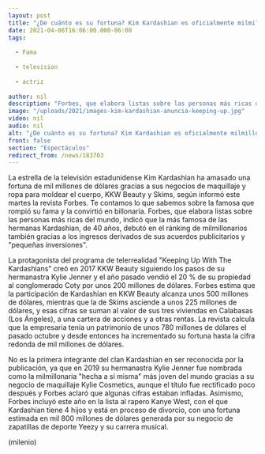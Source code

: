 ```yaml
---
layout: post
title: "¿De cuánto es su fortuna? Kim Kardashian es oficialmente milmillonaria"
date: 2021-04-06T16:06:00.000-06:00
tags:
  
  - Fama
  
  - television
  
  - actriz
  
author: nil
description: "Forbes, que elabora listas sobre las personas más ricas del mundo, indicó que la más famosa de las hermanas Kardashian, de 40 años, debutó en el ránking de milmillonarios. "
image: "/uploads/2021/images-kim-kardashian-anuncia-keeping-up.jpg"
video: nil
audio: nil
alt: "¿De cuánto es su fortuna? Kim Kardashian es oficialmente milmillonaria"
front: false
section: "Espectáculos"
redirect_from: /news/183703
---
```


La estrella de la televisión estadunidense Kim Kardashian ha amasado una fortuna de mil millones de dólares gracias a sus negocios de maquillaje y ropa para moldear el cuerpo, KKW Beauty y Skims, según informó este martes la revista Forbes. Te contamos lo que sabemos sobre la famosa que rompió su fama y la convirtió en billonaria.  Forbes, que elabora listas sobre las personas más ricas del mundo, indicó que la más famosa de las hermanas Kardashian, de 40 años, debutó en el ránking de milmillonarios también gracias a los ingresos derivados de sus acuerdos publicitarios y "pequeñas inversiones". 

La protagonista del programa de telerrealidad "Keeping Up With The Kardashians" creó en 2017 KKW Beauty siguiendo los pasos de su hermanastra Kylie Jenner y el año pasado vendió el 20 % de su propiedad al conglomerado Coty por unos 200 millones de dólares. Forbes estima que la participación de Kardashian en KKW Beauty alcanza unos 500 millones de dólares, mientras que la de Skims asciende a unos 225 millones de dólares, y esas cifras se suman al valor de sus tres viviendas en Calabasas (Los Ángeles), a una cartera de acciones y a otras rentas. La revista calcula que la empresaria tenía un patrimonio de unos 780 millones de dólares el pasado octubre y desde entonces ha incrementado su fortuna hasta la cifra redonda de mil millones de dólares.

No es la primera integrante del clan Kardashian en ser reconocida por la publicación, ya que en 2019 su hermanastra Kylie Jenner fue nombrada como la milmillonaria "hecha a sí misma" más joven del mundo gracias a su negocio de maquillaje Kylie Cosmetics, aunque el título fue rectificado poco después y Forbes aclaró que algunas cifras estaban infladas. 
Asimismo, Forbes incluyó este año en la lista al rapero Kanye West, con el que Kardashian tiene 4 hijos y está en proceso de divorcio, con una fortuna estimada en mil 800 millones de dólares generada por su negocio de zapatillas de deporte Yeezy y su carrera musical. 

(milenio)